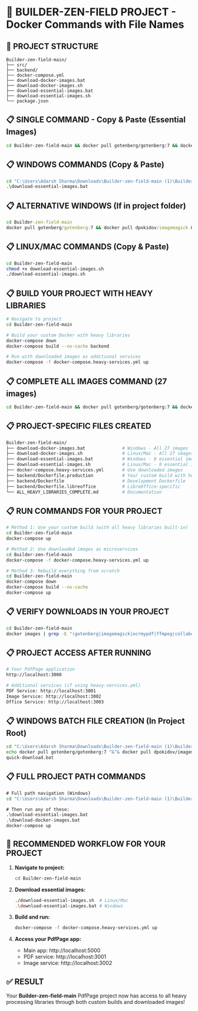 # 🚀 BUILDER-ZEN-FIELD PROJECT - Docker Commands with File Names

## 📁 PROJECT STRUCTURE

```
Builder-zen-field-main/
├── src/
├── backend/
├── docker-compose.yml
├── download-docker-images.bat
├── download-docker-images.sh
├── download-essential-images.bat
├── download-essential-images.sh
└── package.json
```

## 📋 SINGLE COMMAND - Copy & Paste (Essential Images)

```bash
cd Builder-zen-field-main && docker pull gotenberg/gotenberg:7 && docker pull dpokidov/imagemagick && docker pull jbarlow83/ocrmypdf && docker pull jrottenberg/ffmpeg:4.4-alpine && docker pull collabora/code && docker pull alekzonder/puppeteer && docker pull h2non/imaginary && docker pull node:18-bullseye
```

## 📋 WINDOWS COMMANDS (Copy & Paste)

```cmd
cd "C:\Users\Adarsh Sharma\Downloads\Builder-zen-field-main (1)\Builder-zen-field-main"
.\download-essential-images.bat
```

## 📋 ALTERNATIVE WINDOWS (If in project folder)

```cmd
cd Builder-zen-field-main
docker pull gotenberg/gotenberg:7 && docker pull dpokidov/imagemagick && docker pull jbarlow83/ocrmypdf && docker pull jrottenberg/ffmpeg:4.4-alpine && docker pull collabora/code && docker pull alekzonder/puppeteer && docker pull h2non/imaginary && docker pull node:18-bullseye
```

## 📋 LINUX/MAC COMMANDS (Copy & Paste)

```bash
cd Builder-zen-field-main
chmod +x download-essential-images.sh
./download-essential-images.sh
```

## 📋 BUILD YOUR PROJECT WITH HEAVY LIBRARIES

```bash
# Navigate to project
cd Builder-zen-field-main

# Build your custom Docker with heavy libraries
docker-compose down
docker-compose build --no-cache backend

# Run with downloaded images as additional services
docker-compose -f docker-compose.heavy-services.yml up
```

## 📋 COMPLETE ALL IMAGES COMMAND (27 images)

```bash
cd Builder-zen-field-main && docker pull gotenberg/gotenberg:7 && docker pull dpokidov/imagemagick && docker pull jbarlow83/ocrmypdf && docker pull jrottenberg/ffmpeg:4.4-alpine && docker pull collabora/code && docker pull alekzonder/puppeteer && docker pull h2non/imaginary && docker pull node:18-bullseye && docker pull tesseractshadow/tesseract4re && docker pull linuxserver/ffmpeg && docker pull mwader/static-ffmpeg && docker pull pandoc/core && docker pull calibre/calibre && docker pull zenika/alpine-chrome && docker pull python:3.11-bullseye && docker pull ubuntu:22.04 && docker pull buildpack-deps:bullseye && docker pull surnet/alpine-wkhtmltopdf && docker pull vibioh/imagemagick && docker pull acleancoder/imagemagick-full && docker pull thecodingmachine/gotenberg && docker pull madnight/docker-alpine-wkhtmltopdf && docker pull hertzg/tesseract-server && docker pull linuxserver/libreoffice && docker pull pandoc/latex && docker pull puplink/pupper && docker pull jupyter/scipy-notebook
```

## 📋 PROJECT-SPECIFIC FILES CREATED

```bash
Builder-zen-field-main/
├── download-docker-images.bat              # Windows - All 27 images
├── download-docker-images.sh               # Linux/Mac - All 27 images
├── download-essential-images.bat           # Windows - 8 essential images
├── download-essential-images.sh            # Linux/Mac - 8 essential images
├── docker-compose.heavy-services.yml       # Use downloaded images
├── backend/Dockerfile.production           # Your custom build with heavy libs
├── backend/Dockerfile                      # Development Dockerfile
├── backend/Dockerfile.libreoffice          # LibreOffice-specific
└── ALL_HEAVY_LIBRARIES_COMPLETE.md         # Documentation
```

## 📋 RUN COMMANDS FOR YOUR PROJECT

```bash
# Method 1: Use your custom build (with all heavy libraries built-in)
cd Builder-zen-field-main
docker-compose up

# Method 2: Use downloaded images as microservices
cd Builder-zen-field-main
docker-compose -f docker-compose.heavy-services.yml up

# Method 3: Rebuild everything from scratch
cd Builder-zen-field-main
docker-compose down
docker-compose build --no-cache
docker-compose up
```

## 📋 VERIFY DOWNLOADS IN YOUR PROJECT

```bash
cd Builder-zen-field-main
docker images | grep -E "(gotenberg|imagemagick|ocrmypdf|ffmpeg|collabora|puppeteer|imaginary|node)"
```

## 📋 PROJECT ACCESS AFTER RUNNING

```bash
# Your PdfPage application
http://localhost:3000

# Additional services (if using heavy-services.yml)
PDF Service: http://localhost:3001
Image Service: http://localhost:3002
Office Service: http://localhost:3003
```

## 📋 WINDOWS BATCH FILE CREATION (In Project Root)

```cmd
cd "C:\Users\Adarsh Sharma\Downloads\Builder-zen-field-main (1)\Builder-zen-field-main"
echo docker pull gotenberg/gotenberg:7 ^&^& docker pull dpokidov/imagemagick ^&^& docker pull jbarlow83/ocrmypdf ^&^& docker pull jrottenberg/ffmpeg:4.4-alpine ^&^& docker pull collabora/code ^&^& docker pull alekzonder/puppeteer ^&^& docker pull h2non/imaginary ^&^& docker pull node:18-bullseye > quick-download.bat
quick-download.bat
```

## 📋 FULL PROJECT PATH COMMANDS

```cmd
# Full path navigation (Windows)
cd "C:\Users\Adarsh Sharma\Downloads\Builder-zen-field-main (1)\Builder-zen-field-main"

# Then run any of these:
.\download-essential-images.bat
.\download-docker-images.bat
docker-compose up
```

## 🎯 RECOMMENDED WORKFLOW FOR YOUR PROJECT

1. **Navigate to project:**

   ```bash
   cd Builder-zen-field-main
   ```

2. **Download essential images:**

   ```bash
   ./download-essential-images.sh  # Linux/Mac
   .\download-essential-images.bat # Windows
   ```

3. **Build and run:**

   ```bash
   docker-compose -f docker-compose.heavy-services.yml up
   ```

4. **Access your PdfPage app:**
   - Main app: http://localhost:5000
   - PDF service: http://localhost:3001
   - Image service: http://localhost:3002

## ✅ RESULT

Your **Builder-zen-field-main** PdfPage project now has access to all heavy processing libraries through both custom builds and downloaded images!
